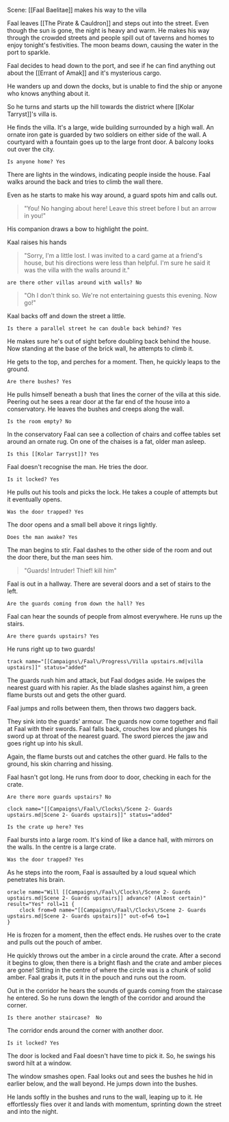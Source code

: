 Scene: [[Faal Baelitae]] makes his way to the villa

Faal leaves [[The Pirate & Cauldron]] and steps out into the street. Even though the sun is gone, the night is heavy and warm.
He makes his way through the crowded streets and people spill out of taverns and homes to enjoy tonight's festivities.
The moon beams down, causing the water in the port to sparkle.

Faal decides to head down to the port, and see if he can find anything out about the [[Errant of Amak]] and it's mysterious cargo.

He wanders up and down the docks, but is unable to find the ship or anyone who knows anything about it.

So he turns and starts up the hill towards the district where [[Kolar Tarryst]]'s villa is.

He finds the villa. It's a large, wide building surrounded by a high wall. An ornate iron gate is guarded by two soldiers on either side of the wall.
A courtyard with a fountain goes up to the large front door. A balcony looks out over the city.

`Is anyone home? Yes`

There are lights in the windows, indicating people inside the house.
Faal walks around the back and tries to climb the wall there.

Even as he starts to make his way around, a guard spots him and calls out.
>"You! No hanging about here! Leave this street before I but an arrow in you!" 

His companion draws a bow to highlight the point.

Kaal raises his hands
>"Sorry, I'm a little lost. I was invited to a card game at a friend's house, but his directions were less than helpful. I'm sure he said it was the villa with the walls around it."

`are there other villas around with walls? No`

>"Oh I don't think so. We're not entertaining guests this evening. Now go!"

Kaal backs off and down the street a little.

`Is there a parallel street he can double back behind? Yes`

He makes sure he's out of sight before doubling back behind the house. Now standing at the base of the brick wall, he attempts to climb it.

He gets to the top, and perches for a moment. Then, he quickly leaps to the ground. 

`Are there bushes? Yes`

He pulls himself beneath a bush that lines the corner of the villa at this side. Peering out he sees a rear door at the far end of the house into a conservatory. He leaves the bushes and creeps along the wall.

`Is the room empty? No`

In the conservatory Faal can see a collection of chairs and coffee tables set around an ornate rug. On one of the chaises is a fat, older man asleep.

`Is this [[Kolar Tarryst]]? Yes`

Faal doesn't recognise the man. He tries the door.

`Is it locked? Yes`

He pulls out his tools and picks the lock. He takes a couple of attempts but it eventually opens. 

`Was the door trapped? Yes`

The door opens and a small bell above it rings lightly.

`Does the man awake? Yes`

The man begins to stir. Faal dashes to the other side of the room and out the door there, but the man sees him.

>"Guards! Intruder! Thief! kill him"

Faal is out in a hallway. There are several doors and a set of stairs to the left.

`Are the guards coming from down the hall? Yes`

Faal can hear the sounds of people from almost everywhere. He runs up the stairs.

`Are there guards upstairs? Yes`

He runs right up to two guards!

```iron-vault-mechanics
track name="[[Campaigns\/Faal\/Progress\/Villa upstairs.md|villa upstairs]]" status="added"
```

The guards rush him and attack, but Faal dodges aside.
He swipes the nearest guard with his rapier. As the blade slashes against him, a green flame bursts out and gets the other guard.

Faal jumps and rolls between them, then throws two daggers back.

They sink into the guards' armour. The guards now come together and flail at Faal with their swords. Faal falls back, crouches low and plunges his sword up at throat of the nearest guard. The sword pierces the jaw and goes right up into his skull.

Again, the flame bursts out and catches the other guard. He falls to the ground, his skin charring and hissing.

Faal hasn't got long. He runs from door to door, checking in each for the crate.

`Are there more guards upstairs? No`

```iron-vault-mechanics
clock name="[[Campaigns\/Faal\/Clocks\/Scene 2- Guards upstairs.md|Scene 2- Guards upstairs]]" status="added"
```


`Is the crate up here? Yes`

Faal bursts into a large room. It's kind of like a dance hall, with mirrors on the walls. In the centre is a large crate.

`Was the door trapped? Yes`

As he steps into the room, Faal is assaulted by a loud squeal which penetrates his brain.

```iron-vault-mechanics
oracle name="Will [[Campaigns\/Faal\/Clocks\/Scene 2- Guards upstairs.md|Scene 2- Guards upstairs]] advance? (Almost certain)" result="Yes" roll=11 {
    clock from=0 name="[[Campaigns\/Faal\/Clocks\/Scene 2- Guards upstairs.md|Scene 2- Guards upstairs]]" out-of=6 to=1
}
```

He is frozen for a moment, then the effect ends. He rushes over to the crate and pulls out the pouch of amber.

He quickly throws out the amber in a circle around the crate. After a second it begins to glow, then there is a bright flash and the crate and amber pieces are gone! Sitting in the centre of where the circle was is a chunk of solid amber. Faal grabs it, puts it in the pouch and runs out the room.

Out in the corridor he hears the sounds of guards coming from the staircase he entered. So he runs down the length of the corridor and around the corner.

`Is there another staircase?  No`

The corridor ends around the corner with another door. 

`Is it locked? Yes`

The door is locked and Faal doesn't have time to pick it. So, he swings his sword hilt at a window.

The window smashes open. Faal looks out and sees the bushes he hid in earlier below, and the wall beyond. He jumps down into the bushes. 

He lands softly in the bushes and runs to the wall, leaping up to it. He effortlessly flies over it and lands with momentum, sprinting down the street and into the night.